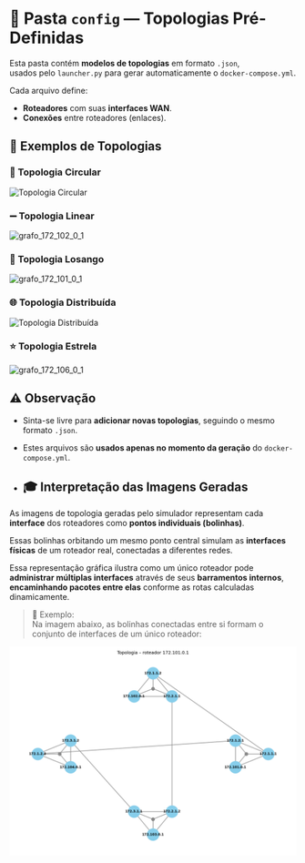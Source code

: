 # 📂 Pasta `config` — Topologias Pré-Definidas

Esta pasta contém **modelos de topologias** em formato `.json`,  
usados pelo `launcher.py` para gerar automaticamente o `docker-compose.yml`.

Cada arquivo define:

- **Roteadores** com suas **interfaces WAN**.
- **Conexões** entre roteadores (enlaces).

## 📐 Exemplos de Topologias

### 🔄 Topologia Circular
![Topologia Circular](../grafos/grafo_topologia_circular.png)

### ➖ Topologia Linear

![grafo_172_102_0_1](https://github.com/user-attachments/assets/918b62b3-dcbc-424a-9152-bc867a445d91)


### 💎 Topologia Losango

![grafo_172_101_0_1](https://github.com/user-attachments/assets/8e66b974-3a4d-4a4f-ab12-80cdfa4ac38c)


### 🌐 Topologia Distribuída
![Topologia Distribuída](../grafos/grafo_topologia_distribuida.png)

### ⭐ Topologia Estrela
![grafo_172_106_0_1](https://github.com/user-attachments/assets/b0e42674-8381-4362-8047-d71bfd1c7038)


## ⚠️ Observação
- Sinta-se livre para **adicionar novas topologias**, seguindo o mesmo formato `.json`.
- Estes arquivos são **usados apenas no momento da geração** do `docker-compose.yml`.

- ## 🎓 Interpretação das Imagens Geradas

As imagens de topologia geradas pelo simulador representam cada **interface** dos roteadores como **pontos individuais (bolinhas)**.

Essas bolinhas orbitando um mesmo ponto central simulam as **interfaces físicas** de um roteador real, conectadas a diferentes redes.

Essa representação gráfica ilustra como um único roteador pode **administrar múltiplas interfaces** através de seus **barramentos internos**, **encaminhando pacotes entre elas** conforme as rotas calculadas dinamicamente.

> 📌 Exemplo:  
> Na imagem abaixo, as bolinhas conectadas entre si formam o conjunto de interfaces de um único roteador:

![Exemplo de Roteador com Múltiplas Interfaces](../grafos/grafo_172_101_0_1.png)

